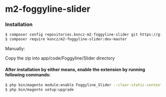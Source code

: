 # m2-foggyline-slider

### Installation

```sh
$ composer config repositories.koncz-m2-foggyline-slider git https://github.com/ksz2013/m2-foggyline-slider.git
$ composer require koncz/m2-foggyline-slider:dev-master
```

Manually:

Copy the zip into app/code/Foggyline/Slider directory


#### After installation by either means, enable the extension by running following commands:

```sh
$ php bin/magento module:enable Foggyline_Slider --clear-static-content
$ php bin/magento setup:upgrade
```